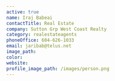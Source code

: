 ```yaml
---
active: true
name: Iraj Babeai
contactTitle: Real Estate
company: Sutton Grp West Coast Realty
category: realestateagents
phoneOffice: 604-626-1033
email: jaribab@telus.net
image_path:
color:
website:
profile_image_path: /images/person.png
---
```



